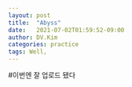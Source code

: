 ```yaml
---
layout: post
title:  "Abyss"
date:   2021-07-02T01:59:52-09:00
author: DV.Kim
categories: practice
tags: Well,
---
```


#이번엔 잘 업로드 됐다
